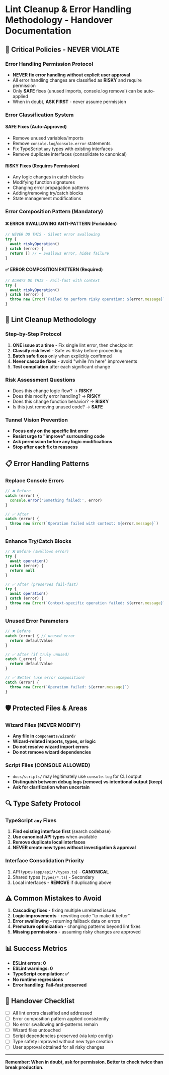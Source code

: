 # Lint Cleanup & Error Handling Methodology - Handover Documentation

## 🚨 Critical Policies - NEVER VIOLATE

### Error Handling Permission Protocol
- **NEVER fix error handling without explicit user approval**
- All error handling changes are classified as **RISKY** and require permission
- Only **SAFE** fixes (unused imports, console.log removal) can be auto-applied
- When in doubt, **ASK FIRST** - never assume permission

### Error Classification System

#### **SAFE Fixes** (Auto-Approved)
- Remove unused variables/imports
- Remove `console.log`/`console.error` statements
- Fix TypeScript `any` types with existing interfaces
- Remove duplicate interfaces (consolidate to canonical)

#### **RISKY Fixes** (Requires Permission)
- Any logic changes in catch blocks
- Modifying function signatures
- Changing error propagation patterns
- Adding/removing try/catch blocks
- State management modifications

### Error Composition Pattern (Mandatory)

#### ❌ **ERROR SWALLOWING ANTI-PATTERN** (Forbidden)
```javascript
// NEVER DO THIS - Silent error swallowing
try {
  await riskyOperation()
} catch (error) {
  return [] // ← Swallows error, hides failure
}
```

#### ✅ **ERROR COMPOSITION PATTERN** (Required)
```javascript
// ALWAYS DO THIS - Fail-fast with context
try {
  await riskyOperation()
} catch (error) {
  throw new Error(`Failed to perform risky operation: ${error.message}`)
}
```

## 🔧 Lint Cleanup Methodology

### Step-by-Step Protocol
1. **ONE issue at a time** - Fix single lint error, then checkpoint
2. **Classify risk level** - Safe vs Risky before proceeding
3. **Batch safe fixes** only when explicitly confirmed
4. **Never cascade fixes** - avoid "while I'm here" improvements
5. **Test compilation** after each significant change

### Risk Assessment Questions
- Does this change logic flow? → **RISKY**
- Does this modify error handling? → **RISKY** 
- Does this change function behavior? → **RISKY**
- Is this just removing unused code? → **SAFE**

### Tunnel Vision Prevention
- **Focus only on the specific lint error**
- **Resist urge to "improve" surrounding code**
- **Ask permission before any logic modifications**
- **Stop after each fix to reassess**

## 📋 Error Handling Patterns

### Replace Console Errors
```javascript
// ❌ Before
catch (error) {
  console.error('Something failed:', error)
}

// ✅ After  
catch (error) {
  throw new Error(`Operation failed with context: ${error.message}`)
}
```

### Enhance Try/Catch Blocks
```javascript
// ❌ Before (swallows error)
try {
  await operation()
} catch (error) {
  return null
}

// ✅ After (preserves fail-fast)
try {
  await operation()
} catch (error) {
  throw new Error(`Context-specific operation failed: ${error.message}`)
}
```

### Unused Error Parameters
```javascript
// ❌ Before
catch (error) { // unused error
  return defaultValue
}

// ✅ After (if truly unused)
catch (_error) {
  return defaultValue
}

// ✅ Better (use error composition)
catch (error) {
  throw new Error(`Operation failed: ${error.message}`)
}
```

## 🛡️ Protected Files & Areas

### Wizard Files (NEVER MODIFY)
- **Any file in `components/wizard/`**
- **Wizard-related imports, types, or logic**
- **Do not resolve wizard import errors**
- **Do not remove wizard dependencies**

### Script Files (CONSOLE ALLOWED)
- `docs/scripts/` may legitimately use `console.log` for CLI output
- **Distinguish between debug logs (remove) vs intentional output (keep)**
- **Ask for clarification when uncertain**

## 🔍 Type Safety Protocol

### TypeScript `any` Fixes
1. **Find existing interface first** (search codebase)
2. **Use canonical API types** when available
3. **Remove duplicate local interfaces**
4. **NEVER create new types without investigation & approval**

### Interface Consolidation Priority
1. API types (`app/api/*/types.ts`) - **CANONICAL**
2. Shared types (`types/*.ts`) - Secondary
3. Local interfaces - **REMOVE** if duplicating above

## ⚠️ Common Mistakes to Avoid

1. **Cascading fixes** - fixing multiple unrelated issues
2. **Logic improvements** - rewriting code "to make it better"
3. **Error swallowing** - returning fallback data on errors
4. **Premature optimization** - changing patterns beyond lint fixes
5. **Missing permissions** - assuming risky changes are approved

## 📊 Success Metrics

- **ESLint errors: 0**
- **ESLint warnings: 0** 
- **TypeScript compilation: ✅**
- **No runtime regressions**
- **Error handling: Fail-fast preserved**

## 🔄 Handover Checklist

- [ ] All lint errors classified and addressed
- [ ] Error composition pattern applied consistently
- [ ] No error swallowing anti-patterns remain
- [ ] Wizard files untouched
- [ ] Script dependencies preserved (via knip config)
- [ ] Type safety improved without new type creation
- [ ] User approval obtained for all risky changes

---

**Remember: When in doubt, ask for permission. Better to check twice than break production.**
